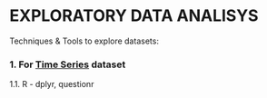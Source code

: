 # EXPLORATORY DATA ANALISYS



Techniques & Tools to explore datasets:

###


### 1. For [Time Series](/Journey/002/TimeSeries) dataset
1.1. R - dplyr, questionr
